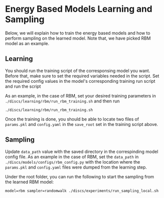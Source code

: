 # Energy Based Models Learning and Sampling

Below, we will explain how to train the energy based models and how to perform
sampling on the learned model. Note that, we have picked RBM model as an
example.

## Learning

You should run the training script of the corresponsing model you want. Before
that, make sure to set the required variables needed in the script. Set the
required config values in the model's corresponding training run script and run
the script

As an example, in the case of RBM, set your desired training parameters in
`./discs/learning/rbm/run_rbm_training.sh` and then run

```
./discs/learning/rbm/run_rbm_training.sh
```

Once the training is done, you should be able to locate two files of
`params.pkl` and `config.yaml` in the `save_root` set in the training script
above.

## Sampling

Update `data_path` value with the saved directory in the correspinding model
config file. As an example in the case of RBM, set the `data_path` in
`./discs/models/configs/rbm_config.py` with the location where the `params.pkl`
and `config.yaml` files were dumped from the learning step.

Under the root folder, you can run the following to start the sampling from the
learned RBM model:

```
model=rbm sampler=randomwalk ./discs/experiments/run_sampling_local.sh
```
